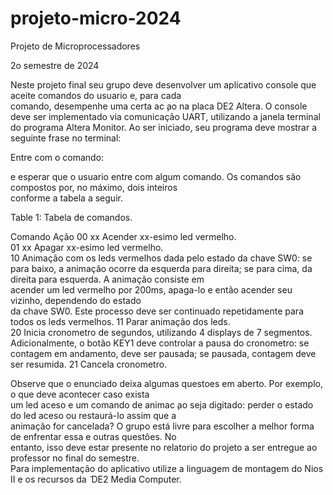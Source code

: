 # projeto-micro-2024
Projeto de Microprocessadores

2o semestre de 2024

Neste projeto final seu grupo deve desenvolver um aplicativo console que aceite comandos do usuario e, para cada  
comando, desempenhe uma certa ac ̧ao na placa DE2 Altera. O console deve ser implementado via comunicação UART, utilizando a janela terminal do programa Altera Monitor. Ao ser iniciado, seu programa deve mostrar a
seguinte frase no terminal:

Entre com o comando:

e esperar que o usuario entre com algum comando. Os comandos são compostos por, no máximo, dois inteiros  
conforme a tabela a seguir.

Table 1: Tabela de comandos.

Comando     Ação 
00 xx       Acender xx-esimo led vermelho.  
01 xx       Apagar xx-esimo led vermelho.  
10          Animação com os leds vermelhos dada pelo estado da chave SW0: se para baixo, a animação 
            ocorre da esquerda para direita; se para cima, da direita para esquerda. A animação consiste em  
            acender um led vermelho por 200ms, apaga-lo e então acender seu vizinho, dependendo do estado  
            da chave SW0. Este processo deve ser continuado repetidamente para todos os leds vermelhos.
11          Parar animação dos leds.  
20          Inicia cronometro de segundos, utilizando 4 displays de 7 segmentos. Adicionalmente, o botão
            KEY1 deve controlar a pausa do cronometro: se contagem em andamento, deve ser pausada; se
            pausada, contagem deve ser resumida.
21          Cancela cronometro. 

Observe que o enunciado deixa algumas questoes em aberto. Por exemplo, o que deve acontecer caso exista  
um led aceso e um comando de animac ̧ao seja digitado: perder o estado do led aceso ou restaurá-lo assim que a  
animação for cancelada? O grupo está livre para escolher a melhor forma de enfrentar essa e outras questôes. No  
entanto, isso deve estar presente no relatorio do projeto a ser entregue ao professor no final do semestre.  
Para implementação do aplicativo utilize a linguagem de montagem do Nios II e os recursos da  ̃ DE2 Media
Computer.
